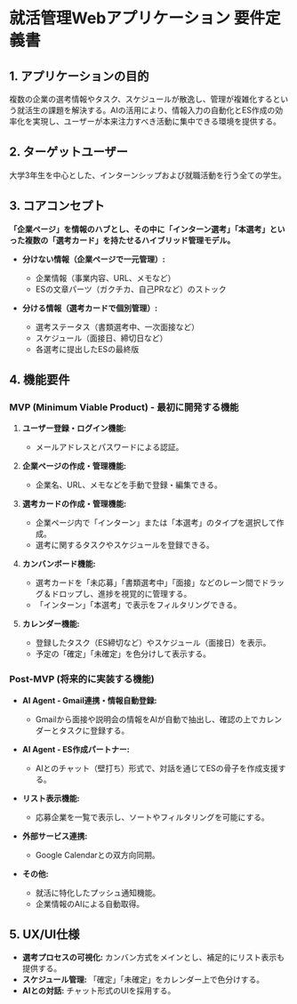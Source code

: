 # 就活管理Webアプリケーション 要件定義書

## 1. アプリケーションの目的

複数の企業の選考情報やタスク、スケジュールが散逸し、管理が複雑化するという就活生の課題を解決する。AIの活用により、情報入力の自動化とES作成の効率化を実現し、ユーザーが本来注力すべき活動に集中できる環境を提供する。

## 2. ターゲットユーザー

大学3年生を中心とした、インターンシップおよび就職活動を行う全ての学生。

## 3. コアコンセプト

**「企業ページ」を情報のハブとし、その中に「インターン選考」「本選考」といった複数の「選考カード」を持たせるハイブリッド管理モデル。**

-   **分けない情報（企業ページで一元管理）:**
    -   企業情報（事業内容、URL、メモなど）
    -   ESの文章パーツ（ガクチカ、自己PRなど）のストック

-   **分ける情報（選考カードで個別管理）:**
    -   選考ステータス（書類選考中、一次面接など）
    -   スケジュール（面接日、締切日など）
    -   各選考に提出したESの最終版

## 4. 機能要件

### MVP (Minimum Viable Product) - 最初に開発する機能

1.  **ユーザー登録・ログイン機能:**
    -   メールアドレスとパスワードによる認証。

2.  **企業ページの作成・管理機能:**
    -   企業名、URL、メモなどを手動で登録・編集できる。

3.  **選考カードの作成・管理機能:**
    -   企業ページ内で「インターン」または「本選考」のタイプを選択して作成。
    -   選考に関するタスクやスケジュールを登録できる。

4.  **カンバンボード機能:**
    -   選考カードを「未応募」「書類選考中」「面接」などのレーン間でドラッグ＆ドロップし、進捗を視覚的に管理する。
    -   「インターン」「本選考」で表示をフィルタリングできる。

5.  **カレンダー機能:**
    -   登録したタスク（ES締切など）やスケジュール（面接日）を表示。
    -   予定の「確定」「未確定」を色分けして表示する。

### Post-MVP (将来的に実装する機能)

-   **AI Agent - Gmail連携・情報自動登録:**
    -   Gmailから面接や説明会の情報をAIが自動で抽出し、確認の上でカレンダーとタスクに登録する。

-   **AI Agent - ES作成パートナー:**
    -   AIとのチャット（壁打ち）形式で、対話を通じてESの骨子を作成支援する。

-   **リスト表示機能:**
    -   応募企業を一覧で表示し、ソートやフィルタリングを可能にする。

-   **外部サービス連携:**
    -   Google Calendarとの双方向同期。

-   **その他:**
    -   就活に特化したプッシュ通知機能。
    -   企業情報のAIによる自動取得。

## 5. UX/UI仕様

-   **選考プロセスの可視化:** カンバン方式をメインとし、補足的にリスト表示も提供する。
-   **スケジュール管理:** 「確定」「未確定」をカレンダー上で色分けする。
-   **AIとの対話:** チャット形式のUIを採用する。